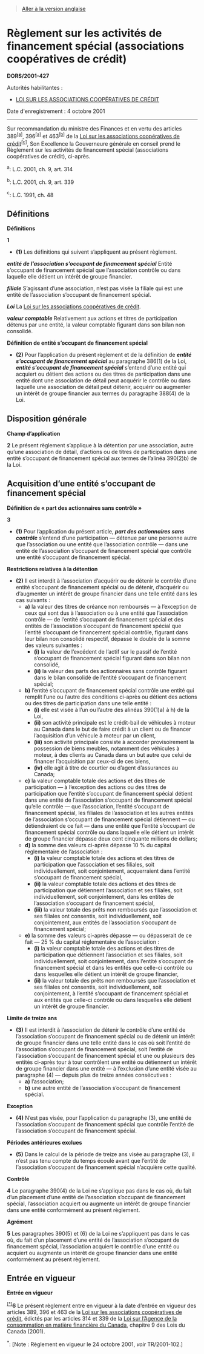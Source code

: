 > [Aller à la version anglaise](/en/Regulations/Statutory%20Orders%20and%20Regulations/2001/427.md)

# Règlement sur les activités de financement spécial (associations coopératives de crédit)

**DORS/2001-427**

Autorités habilitantes : 
- [LOI SUR LES ASSOCIATIONS COOPÉRATIVES DE CRÉDIT](/fr/Lois/Lois%20du%20Canada/1991/ch.%2048.md)

Date d'enregistrement : 4 octobre 2001

----------

Sur recommandation du ministre des Finances et en vertu des articles 389<sup><a href='#fna_f'>[a]</a></sup>, 396<sup><a href='#fna_f'>[a]</a></sup> et 463<sup><a href='#fnb_f'>[b]</a></sup> de la [Loi sur les associations coopératives de crédit](/fr/Lois/Lois%20du%20Canada/1991/ch.%2048.md)<sup><a href='#fnc_f'>[c]</a></sup>, Son Excellence la Gouverneure générale en conseil prend le Règlement sur les activités de financement spécial (associations coopératives de crédit), ci-après.

<a name='fna_f'><sup>a</sup></a>: L.C. 2001, ch. 9, art. 314<br />

<a name='fnb_f'><sup>b</sup></a>: L.C. 2001, ch. 9, art. 339<br />

<a name='fnc_f'><sup>c</sup></a>: L.C. 1991, ch. 48<br />




## Définitions



**Définitions**

**1** 

- **(1)** Les définitions qui suivent s’appliquent au présent règlement.

***entité de l’association s’occupant de financement spécial*** Entité s’occupant de financement spécial que l’association contrôle ou dans laquelle elle détient un intérêt de groupe financier.

***filiale*** S’agissant d’une association, n’est pas visée la filiale qui est une entité de l’association s’occupant de financement spécial.

***Loi*** La [Loi sur les associations coopératives de crédit](/fr/Lois/Lois%20du%20Canada/1991/ch.%2048.md).

***valeur comptable*** Relativement aux actions et titres de participation détenus par une entité, la valeur comptable figurant dans son bilan non consolidé.

**Définition de entité s’occupant de financement spécial**

- **(2)** Pour l’application du présent règlement et de la définition de ***entité s’occupant de financement spécial*** au paragraphe 386(1) de la Loi, ***entité s’occupant de financement spécial*** s’entend d’une entité qui acquiert ou détient des actions ou des titres de participation dans une entité dont une association de détail peut acquérir le contrôle ou dans laquelle une association de détail peut détenir, acquérir ou augmenter un intérêt de groupe financier aux termes du paragraphe 388(4) de la Loi.




## Disposition générale



**Champ d’application**

**2** Le présent règlement s’applique à la détention par une association, autre qu’une association de détail, d’actions ou de titres de participation dans une entité s’occupant de financement spécial aux termes de l’alinéa 390(2)b) de la Loi.




## Acquisition d’une entité s’occupant de financement spécial



**Définition de « part des actionnaires sans contrôle »**

**3** 

- **(1)** Pour l’application du présent article, ***part des actionnaires sans contrôle*** s’entend d’une participation — détenue par une personne autre que l’association ou une entité que l’association contrôle — dans une entité de l’association s’occupant de financement spécial que contrôle une entité s’occupant de financement spécial.

**Restrictions relatives à la détention**

- **(2)** Il est interdit à l’association d’acquérir ou de détenir le contrôle d’une entité s’occupant de financement spécial ou de détenir, d’acquérir ou d’augmenter un intérêt de groupe financier dans une telle entité dans les cas suivants :
	- **a)** la valeur des titres de créance non remboursés — à l’exception de ceux qui sont dus à l’association ou à une entité que l’association contrôle — de l’entité s’occupant de financement spécial et des entités de l’association s’occupant de financement spécial que l’entité s’occupant de financement spécial contrôle, figurant dans leur bilan non consolidé respectif, dépasse le double de la somme des valeurs suivantes :
		- **(i)** la valeur de l’excédent de l’actif sur le passif de l’entité s’occupant de financement spécial figurant dans son bilan non consolidé,
		- **(ii)** la valeur des parts des actionnaires sans contrôle figurant dans le bilan consolidé de l’entité s’occupant de financement spécial;
	- **b)** l’entité s’occupant de financement spécial contrôle une entité qui remplit l’une ou l’autre des conditions ci-après ou détient des actions ou des titres de participation dans une telle entité :
		- **(i)** elle est visée à l’un ou l’autre des alinéas 390(1)a) à h) de la Loi,
		- **(ii)** son activité principale est le crédit-bail de véhicules à moteur au Canada dans le but de faire crédit à un client ou de financer l’acquisition d’un véhicule à moteur par un client,
		- **(iii)** son activité principale consiste à accorder provisoirement la possession de biens meubles, notamment des véhicules à moteur, à des clients au Canada dans un but autre que celui de financer l’acquisition par ceux-ci de ces biens,
		- **(iv)** elle agit à titre de courtier ou d’agent d’assurances au Canada;
	- **c)** la valeur comptable totale des actions et des titres de participation — à l’exception des actions ou des titres de participation que l’entité s’occupant de financement spécial détient dans une entité de l’association s’occupant de financement spécial qu’elle contrôle — que l’association, l’entité s’occupant de financement spécial, les filiales de l’association et les autres entités de l’association s’occupant de financement spécial détiennent — ou détiendraient de ce fait — dans une entité que l’entité s’occupant de financement spécial contrôle ou dans laquelle elle détient un intérêt de groupe financier dépasse deux cent cinquante millions de dollars;
	- **d)** la somme des valeurs ci-après dépasse 10 % du capital réglementaire de l’association :
		- **(i)** la valeur comptable totale des actions et des titres de participation que l’association et ses filiales, soit individuellement, soit conjointement, acquerraient dans l’entité s’occupant de financement spécial,
		- **(ii)** la valeur comptable totale des actions et des titres de participation que détiennent l’association et ses filiales, soit individuellement, soit conjointement, dans les entités de l’association s’occupant de financement spécial,
		- **(iii)** la valeur totale des prêts non remboursés que l’association et ses filiales ont consentis, soit individuellement, soit conjointement, aux entités de l’association s’occupant de financement spécial;
	- **e)** la somme des valeurs ci-après dépasse — ou dépasserait de ce fait — 25 % du capital réglementaire de l’association :
		- **(i)** la valeur comptable totale des actions et des titres de participation que détiennent l’association et ses filiales, soit individuellement, soit conjointement, dans l’entité s’occupant de financement spécial et dans les entités que celle-ci contrôle ou dans lesquelles elle détient un intérêt de groupe financier,
		- **(ii)** la valeur totale des prêts non remboursés que l’association et ses filiales ont consentis, soit individuellement, soit conjointement, à l’entité s’occupant de financement spécial et aux entités que celle-ci contrôle ou dans lesquelles elle détient un intérêt de groupe financier.

**Limite de treize ans**

- **(3)** Il est interdit à l’association de détenir le contrôle d’une entité de l’association s’occupant de financement spécial ou de détenir un intérêt de groupe financier dans une telle entité dans le cas où soit l’entité de l’association s’occupant de financement spécial, soit l’entité de l’association s’occupant de financement spécial et une ou plusieurs des entités ci-après tour à tour contrôlent une entité ou détiennent un intérêt de groupe financier dans une entité — à l’exclusion d’une entité visée au paragraphe (4) — depuis plus de treize années consécutives :
	- **a)** l’association;
	- **b)** une autre entité de l’association s’occupant de financement spécial.

**Exception**

- **(4)** N’est pas visée, pour l’application du paragraphe (3), une entité de l’association s’occupant de financement spécial que contrôle l’entité de l’association s’occupant de financement spécial.

**Périodes antérieures exclues**

- **(5)** Dans le calcul de la période de treize ans visée au paragraphe (3), il n’est pas tenu compte du temps écoulé avant que l’entité de l’association s’occupant de financement spécial n’acquière cette qualité.




**Contrôle**

**4** Le paragraphe 390(4) de la Loi ne s’applique pas dans le cas où, du fait d’un placement d’une entité de l’association s’occupant de financement spécial, l’association acquiert ou augmente un intérêt de groupe financier dans une entité conformément au présent règlement.




**Agrément**

**5** Les paragraphes 390(5) et (6) de la Loi ne s’appliquent pas dans le cas où, du fait d’un placement d’une entité de l’association s’occupant de financement spécial, l’association acquiert le contrôle d’une entité ou acquiert ou augmente un intérêt de groupe financier dans une entité conformément au présent règlement.




## Entrée en vigueur



**Entrée en vigueur**

<sup><a href='#nbp_SOR-2001-427_f_hq_4508'>[*]</a></sup>**6** Le présent règlement entre en vigueur à la date d’entrée en vigueur des articles 389, 396 et 463 de la [Loi sur les associations coopératives de crédit](/fr/Lois/Lois%20du%20Canada/1991/ch.%2048.md), édictés par les articles 314 et 339 de la [Loi sur l’Agence de la consommation en matière financière du Canada](/fr/Lois/Lois%20du%20Canada/2001/ch.%209.md), chapitre 9 des Lois du Canada (2001).

<a name='nbp_SOR-2001-427_f_hq_4508'><sup>*</sup></a>: [Note : Règlement en vigueur le 24 octobre 2001, *voir* TR/2001-102.]<br />


